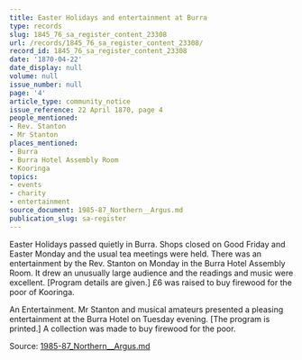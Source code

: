 ```yaml
---
title: Easter Holidays and entertainment at Burra
type: records
slug: 1845_76_sa_register_content_23308
url: /records/1845_76_sa_register_content_23308/
record_id: 1845_76_sa_register_content_23308
date: '1870-04-22'
date_display: null
volume: null
issue_number: null
page: '4'
article_type: community_notice
issue_reference: 22 April 1870, page 4
people_mentioned:
- Rev. Stanton
- Mr Stanton
places_mentioned:
- Burra
- Burra Hotel Assembly Room
- Kooringa
topics:
- events
- charity
- entertainment
source_document: 1985-87_Northern__Argus.md
publication_slug: sa-register
---
```


Easter Holidays passed quietly in Burra.  Shops closed on Good Friday and Easter Monday and the usual tea meetings were held.  There was an entertainment by the Rev. Stanton on Monday in the Burra Hotel Assembly Room.  It drew an unusually large audience and the readings and music were excellent.  [Program details are given.]  £6 was raised to buy firewood for the poor of Kooringa.

An Entertainment.  Mr Stanton and musical amateurs presented a pleasing entertainment at the Burra Hotel on Tuesday evening.  [The program is printed.]  A collection was made to buy firewood for the poor.

Source: [1985-87_Northern__Argus.md](/downloads/markdown/1985-87_Northern__Argus.md)

